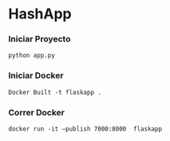 # HashApp

### Iniciar Proyecto 
  `python app.py`

### Iniciar Docker
  `Docker Built -t flaskapp . `

### Correr Docker
  `docker run -it —publish 7000:8000  flaskapp`

  
